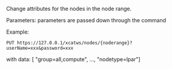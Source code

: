Change attributes for the nodes in the node range. 

Parameters: parameters are passed down through the command 

Example: 
    
    PUT https://127.0.0.1/xcatws/nodes/{noderange}?userName=xxx&password=xxx

with data: [ "group=all,compute", ..., "nodetype=lpar"] 
